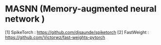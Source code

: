 # MASNN (Memory-augmented neural network )

[1] SpikeTorch : <https://github.com/djsaunde/spiketorch>
[2] FastWeight : <https://github.com/Victorwz/fast-weights-pytorch>